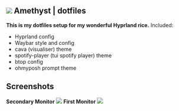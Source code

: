 ## ![](https://i.imgur.com/gDBzfHr.png) Amethyst | dotfiles 
**This is my dotfiles setup for my wonderful Hyprland rice.**
Included: 
- Hyprland config
- Waybar style and config
- cava (visualiser) theme
- spotify-player (tui spotify player) theme
- btop config
- ohmyposh prompt theme

## Screenshots
**Secondary Monitor**
![](https://i.imgur.com/fKK0jmz.png)
**First Monitor**
![](https://i.imgur.com/6awZ3Ff.png)
